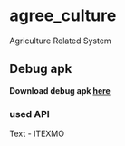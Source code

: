 # agree_culture
Agriculture Related System

## Debug apk

**Download debug apk [here](https://drive.google.com/uc?export=download&id=1tjO_jZ4xb5-DOMd9Y29JviycbhiYknRM)**

### used API

Text - ITEXMO
